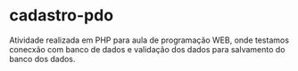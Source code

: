 # cadastro-pdo
Atividade realizada em PHP para aula de programação WEB, onde testamos conecxão com banco de dados e  validação dos dados para salvamento do banco dos dados.
